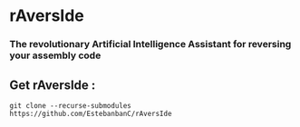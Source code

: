 # rAversIde
### The revolutionary Artificial Intelligence Assistant for reversing your assembly code

## Get rAversIde :
`git clone --recurse-submodules https://github.com/EstebanbanC/rAversIde`
